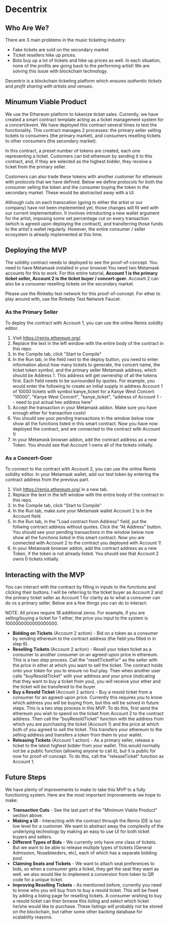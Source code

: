 # Decentrix

## Who Are We?
There are 3 main problems in the music ticketing industry:
  - Fake tickets are sold on the secondary market
  - Ticket resellers hike up prices.
  - Bots buy up a lot of tickets and hike up prices as well.
In each situation, none of the profits are going back to the performing artist! We are solving this issue with blockchain technology.

Decentrix is a blockchain ticketing platform which *ensures authentic tickets* and *profit sharing with artists and venues*.

## Minumum Viable Product
We use the Ethereum platform to tokenize ticket sales. Currently, we have created a smart contract template acting as a ticket management system for a concert/event. We have deployed this contract several times to test the functionality. This contract manages 2 processes: the primary seller selling tickets to consumers (the primary market), and consumers reselling tickets to other consumers (the secondary market). 

In this contract, a preset number of tokens are created, each one representing a ticket. Customers can bid ethereum by sending it to this contract, and, if they are selected as the highest bidder, they receive a ticket from the primary seller.

Customers can also trade these tokens with another customer for ethereum with protocols that we have defined. Below we define protocols for both the consumer selling the token and the consumer buying the token in the secondary market. These would be abstracted away with a UI.

Although cuts on each transcation (going to either the artist or our company) have not been implemented yet, those changes will fit well with our current implementation. It involves introducting a new wallet argument for the artist, imposing some set percentage cut on every transaction (which is agreed upon deploying the contract), and transferring those funds to the artist's wallet regularly. However, the entire consumer / seller ecosystem is already implemented at this time.

## Deploying the MVP
The solidity contract needs to deployed to see the proof-of-concept.  You need to have Metamask installed in your browser.You need two Metamask accounts for this to work. For this entire tutorial, **Account 1 is the primary ticket seller, Account 2 is the ticket buyer / concert-goer.** Account 2 can also be a consumer reselling tickets on the secondary market.

Please use the Rinkeby test network for this proof-of-concept. For ether to play around with, use the Rinkeby Test Network Faucet. 

### As the Primary Seller
To deploy the contract with Account 1, you can use the online Remix solidity editor.
  1. Visit https://remix.ethereum.org/.
  2. Replace the text in the left window with the entire body of the contract in this repo.
  3. In the Compile tab, click "Start to Compile"
  4. In the Run tab, in the field next to the deploy button, you need to enter information about how many tickets to generate, the concert name, the ticket token symbol, and the primary seller Metamask address, which should be Address 1. This address will get ownership of all the tokens first. Each field needs to be surrounded by quotes.
     For example, you would enter the following to create an initial supply in address Account 1 of 10000 tickets with symbol kanye_ticket for a Kanye West Concert:
     "10000", "Kanye West Concert", "kanye_ticket", "address of Account 1 -- need to put actual hex address here"
  5. Accept the transaction in your Metamask addon. Make sure you have enough ether for transaction costs!
  6. You should see your pending transactions in the window below now show all the functions listed in this smart contract. Now you have now deployed the contract, and are connected to the contract with Account 1!
  7. In your Metamask browser addon, add the contract address as a new Token. You should see that Account 1 owns all of the tickets initially. 

### As a Concert-Goer
To connect to the contract with Account 2, you can use the online Remix solidity editor.
In your Metamask wallet, add our test token by entering the contract address from the previous part.
  1. Visit https://remix.ethereum.org/ in a new tab. 
  2. Replace the text in the left window with the entire body of the contract in this repo.
  3. In the Compile tab, click "Start to Compile"
  4. In the Run tab, make sure your Metamask wallet Account 2 is in the Account field. 
  5. In the Run tab, in the "Load contract from Address" field, put the follwing contract address without quotes. Click the "At Address" button. 
     You should see your pending transactions in the window below now show all the functions listed in this smart contract. Now you are connected with Account 2 to the contract you deployed with Account 1!
  6. In your Metamask browser addon, add the contract address as a new Token, if the token is not already listed. You should see that Account 2 owns 0 tickets initially.

## Interacting with the MVP
You can interact with the contract by filling in inputs to the functions and clicking their buttons. I will be referring to the ticket buyer as Account 2 and the primary ticket seller as Account 1 for clarity as to what a consumer can do vs a primary seller. Below are a few things you can do to interact:

NOTE: All prices require 18 additional zeros. For example, if you are selling/buying a ticket for 1 ether, the price you input to the system is 1000000000000000000.
  - **Bidding on Tickets** (Account 2 action) - Bid on a token as a consumer by sending ethereum to the contract address (the field you filled in in step 6). 
  - **Reselling Tickets** (Account 2 action) - Resell your token ticket as a consumer to another consumer on an agreed-upon price in ethereum. This is a two step process. Call the "resellTicketFor" as the seller with the price in ether at which you want to sell the ticket. The contract holds onto your token for you to ensure no foul play. Then when another user calls "buyResoldTicket" with your address and your price (indicating that they want to buy a ticket from you), you will receive your ether and the ticket will be transfered to the buyer.
  - **Buy a Resold Ticket** (Account 2 action) - Buy a resold ticket from a consumer for an agreed-upon price. Currently this requires you to know which address you will be buying from, but this will be solved in future steps. This is a two step process in this MVP. To do this, first send the ethereum you wish to spend on the ticket from Account 2 to the contract address. Then call the "buyResoldTicket" function with the address from which you are purchasing the ticket (Account 1) and the price at which both of you agreed to sell the ticket. This transfers your ethereum to the selling address and transfers a token from them to your wallet. 
  - **Releasing Tickets** (Account 1 action) - As a primary seller, release a ticket to the latest highest bidder from your wallet. This would normally not be a public function (allowing anyone to call it), but it is public for now for proof-of-concept. To do this, call the "releaseTicket" function as Account 1.
  
## Future Steps
We have plenty of improvements to make to take this MVP to a fully functioning system. Here are the most important improvements we hope to make:
  - **Transaction Cuts** - See the last part of the "Minimum Viable Product" section above.
  - **Making a UI** - Interacting with the contract through the Remix IDE is too low level for a customer. We want to abstract away the complexity of the underlying technology by making an easy to use UI for both ticket buyers and sellers.
  - **Different Types of Bids** - We currently only have one class of tickets. But we want to be able to release multiple types of tickets (General Admission, Nosebleeders, etc), each of which has a separate bidding pool.
  - **Claiming Seats and Tickets** - We want to attach seat preferences to bids, so when a consumer gets a ticket, they get the seat they want as well. we also would like to implement a conversion from token to QR code for a unique ticket.
  - **Improving Reselling Tickets** - As mentioned before, currently you need to know who you will buy from to buy a resold ticket. This will be fixed by adding a listing page for reselling tickets. A consumer wishing to buy a resold ticket can then browse this listing and select which ticket he/she would like to purchase. These listings will probably not be stored on the blockchain, but rather some other backing database for scalability reasons.
